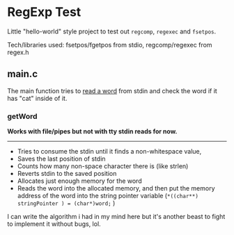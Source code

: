 # RegExp Test

Little "hello-world" style project to test out `regcomp`, `regexec` and `fsetpos`.

Tech/libraries used: fsetpos/fgetpos from stdio, regcomp/regexec from regex.h

## main.c

The main function tries to [read a word](#getword) from stdin and check the word if it has "cat" inside of it.

### getWord

**Works with file/pipes but not with tty stdin reads for now.**

---

- Tries to consume the stdin until it finds a non-whitespace value,
- Saves the last position of stdin
- Counts how many non-space character there is (like strlen)
- Reverts stdin to the saved position
- Allocates just enough memory for the word
- Reads the word into the allocated memory, and then put the memory address of the word into the string pointer variable (`*((char**) stringPointer ) = (char*)word;` )

I can write the algorithm i had in my mind here but it's another beast to fight to implement it without bugs, lol.
